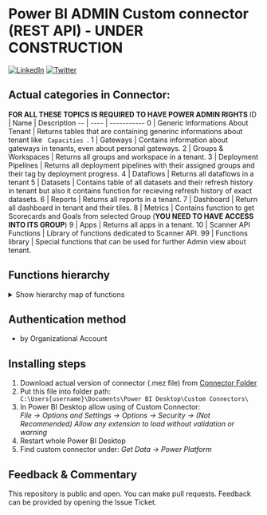 # Power BI ADMIN Custom connector (REST API) - UNDER CONSTRUCTION
[![LinkedIn](https://img.shields.io/badge/linkedin-%230077B5.svg?style=for-the-badge&logo=linkedin&logoColor=white)](https://www.linkedin.com/in/%C5%A1t%C4%9Bp%C3%A1n-re%C5%A1l-464084152/) [![Twitter](https://img.shields.io/badge/twitter-%231DA1F2.svg?style=for-the-badge&logo=Twitter&logoColor=white)](https://twitter.com/tpnRel1)

## Actual categories in Connector:
**FOR ALL THESE TOPICS IS REQUIRED TO HAVE POWER ADMIN RIGHTS**
ID | Name | Description
-- | ---- | ----------- 
0 | Generic Informations About Tenant | Returns tables that are containing generinc informations about tenant like <code> Capacities </code>.
1 | Gateways | Contains information about gateways in tenants, even about personal gateways.
2 | Groups & Workspaces | Returns all groups and workspace in a tenant.
3 | Deployment Pipelines | Returns all deployment pipelines with their assigned groups and their tag by deployment progress.
4 | Dataflows | Returns all dataflows in a tenant
5 | Datasets | Contains table of all datasets and their refresh history in tenant but also it contains function for recieving refresh history of exact datasets.
6 | Reports | Returns all reports in a tenant.
7 | Dashboard | Return all dashboard in tenant and their tiles.
8 | Metrics | Contains function to get Scorecards and Goals from selected Group (**YOU NEED TO HAVE ACCESS INTO ITS GROUP**)
9 | Apps | Returns all apps in a tenant.
10 | Scanner API Functions | Library of functions dedicated to Scanner API.
99 | Functions library | Special functions that can be used for further Admin view about tenant.

## Functions hierarchy
<details>
<summary>Show hierarchy map of functions</summary>

    Power BI ADMIN REST API [Connector]
    ├── Generic Informations About Tenant 
    │   ├── Avaiable Features
    │   ├── Capacities
    │   ├── Encryption Tenant Keys
    │   ├── Imports
    │   ├── Links shared to whole organization
    │   ├── Reports published to Web
    │   └── Unused Artifacts in Groups (All)
    ├── Gateways
    │   └── Gateways
    ├── Groups & Workspaces
    │   └── Groups
    ├── Deployment Pipelines
    │   └── Deployment Pipelines
    ├── Dataflows
    │   ├── Dataflows
    │   └── Storage Accounts assigned with Dataflows
    ├── Datasets
    │   ├── Datasets
    │   ├── Refreshables
    │   ├── Refresh history of Datasets (All)
    │   ├── (fx) Datasources of Dataset
    │   ├── (fx) Parameters of Dataset
    │   └── (fx) Refresh history of Dataset
    ├── Reports
    │   └── Reports
    ├── Dashboard
    │   ├── Dashboards
    │   └── Tiles from Dashboards (All)
    ├── Metrics
    │   ├── (fx) Goals
    │   └── (fx) Scorecards
    ├── Apps
    │   └── Apps
    ├── Scanner API Functions
    │   ├── (fx) Scanner API - Get Info
    │   └── (fx) Scanner API - Result
    └── Functions library
        ├── (fx) Execute Query against dataset
        ├── (fx) User - Artifact Access
        └── (fx) User - Subscriptions
        
</details>

## Authentication method
- by Organizational Account

## Installing steps
1) Download actual version of connector (.mez file) from [Connector Folder](https://github.com/tirnovar/Power-BI-Admin-REST-API-Connector/tree/main/01%20-%20Connector)
2) Put this file into folder path: <code> C:\Users\{username}\Documents\Power BI Desktop\Custom Connectors\ </code>
3) In Power BI Desktop allow using of Custom Connector: \
  *File -> Options and Settings -> Options -> Security -> (Not Recommended) Allow any extension to load without validation or warning*
4) Restart whole Power BI Desktop
5) Find custom connector under: *Get Data -> Power Platform*

## Feedback & Commentary
This repository is public and open. You can make pull requests. Feedback can be provided by opening the Issue Ticket.
